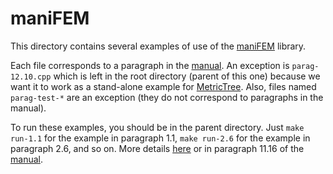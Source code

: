 # maniFEM
This directory contains several examples of use of the [maniFEM](https://github.com/cristian-barbarosie/manifem) library.

Each file corresponds to a paragraph in the [manual](http://manifem.rd.ciencias.ulisboa.pt/manual-manifem.pdf).
An exception is `parag-12.10.cpp` which is left in the root directory (parent of this one)
because we want it to work as a stand-alone example for [MetricTree](https://github.com/cristian-barbarosie/MetricTree).
Also, files named `parag-test-*` are an exception (they do not correspond to paragraphs in the manual).

To run these examples, you should be in the parent directory.
Just `make run-1.1` for the example in paragraph 1.1, 
`make run-2.6` for the example in paragraph 2.6, and so on.
More details [here](https://github.com/cristian-barbarosie/manifem/blob/main/README.md) or
in paragraph 11.16 of the [manual](http://manifem.rd.ciencias.ulisboa.pt/manual-manifem.pdf).
